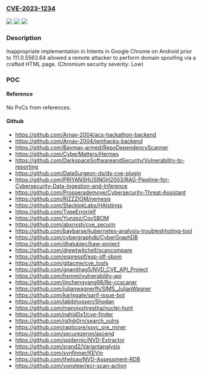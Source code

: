 ### [CVE-2023-1234](https://cve.mitre.org/cgi-bin/cvename.cgi?name=CVE-2023-1234)
![](https://img.shields.io/static/v1?label=Product&message=Chrome&color=blue)
![](https://img.shields.io/static/v1?label=Version&message=111.0.5563.64%3C%20111.0.5563.64%20&color=brighgreen)
![](https://img.shields.io/static/v1?label=Vulnerability&message=Inappropriate%20implementation&color=brighgreen)

### Description

Inappropriate implementation in Intents in Google Chrome on Android prior to 111.0.5563.64 allowed a remote attacker to perform domain spoofing via a crafted HTML page. (Chromium security severity: Low)

### POC

#### Reference
No PoCs from references.

#### Github
- https://github.com/Arnav-2004/acs-hackathon-backend
- https://github.com/Arnav-2004/iemhacks-backend
- https://github.com/Baymax-armed/RepoDependencyScanner
- https://github.com/CyberMatters/Hermes
- https://github.com/DarkspaceSoftwareandSecurity/Vulnerability-to-reporting
- https://github.com/DataSurgeon-ds/ds-cve-plugin
- https://github.com/PRIYANSHUSINGH2003/RAG-Pipeline-for-Cybersecurity-Data-Ingestion-and-Inference
- https://github.com/Prosperademoye/Cybersecurity-Threat-Assistant
- https://github.com/RIZZZIOM/nemesis
- https://github.com/StacklokLabs/HAIstings
- https://github.com/TypeError/elf
- https://github.com/Yunzez/CovSBOM
- https://github.com/abxnxsh/cve_securin
- https://github.com/baybarse/kubernetes-analysis-troubleshhoting-tool
- https://github.com/cybergraphdb/CyberGraphDB
- https://github.com/dhalubiec/baw-project
- https://github.com/drewtwitchell/scancompare
- https://github.com/espressif/esp-idf-sbom
- https://github.com/gitacme/cve_tools
- https://github.com/gnanithag5/NVD_CVE_API_Project
- https://github.com/hsmmi/vulnerability-api
- https://github.com/jinchengyang98/Re-ccscaner
- https://github.com/julianwagnerfh/SIMS_JulianWagner
- https://github.com/karlsgate/sarif-issue-bot
- https://github.com/labibhossen/Shodan
- https://github.com/manojxshrestha/nuclei-hunt
- https://github.com/nahid0x1/cve-finder
- https://github.com/ra1nb0rn/search_vulns
- https://github.com/rapticore/ssvc_ore_miner
- https://github.com/securezeron/ascend
- https://github.com/spidernic/NVD-Extractor
- https://github.com/srand2/Variantanalysis
- https://github.com/synfinner/KEVin
- https://github.com/theloav/NVD-Assessment-RDB
- https://github.com/vonsteer/ecr-scan-action

